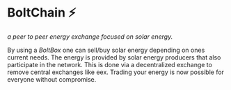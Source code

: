 # BoltChain ⚡
*a peer to peer energy exchange focused on solar energy.*

By using a *BoltBox* one can sell/buy solar energy depending on ones current needs.
The energy is provided by solar energy producers that also participate in the network. 
This is done via a decentralized exchange to remove central exchanges like eex.
Trading your energy is now possible for everyone without compromise.




